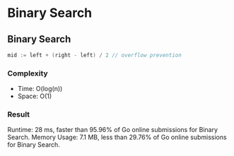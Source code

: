 # Binary Search
## Binary Search
```go
mid := left + (right - left) / 2 // overflow prevention
```
### Complexity
- Time: O(log(n))
- Space: O(1)
### Result
Runtime: 28 ms, faster than 95.96% of Go online submissions for Binary Search.
Memory Usage: 7.1 MB, less than 29.76% of Go online submissions for Binary Search.